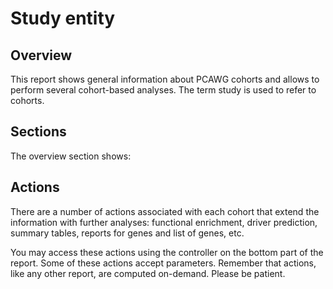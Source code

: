 # Study entity

## Overview

This report shows general information about PCAWG cohorts and allows to perform
several cohort-based analyses. The term study is used to refer to cohorts.

## Sections

The overview section shows:


## Actions

There are a number of actions associated with each cohort that extend the
information with further analyses: functional enrichment, driver prediction,
summary tables, reports for genes and list of genes, etc.

You may access these actions using the controller on the bottom part of the
report. Some of these actions accept parameters. Remember that actions, like
any other report, are computed on-demand. Please be patient.

